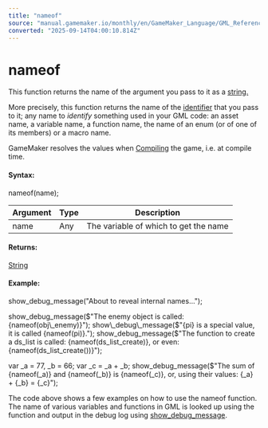 ```yaml
---
title: "nameof"
source: "manual.gamemaker.io/monthly/en/GameMaker_Language/GML_Reference/Variable_Functions/nameof.htm"
converted: "2025-09-14T04:00:10.814Z"
---
```


# nameof

This function returns the name of the argument you pass to it as a [string.](../Strings/string.md)

More precisely, this function returns the name of the [identifier](https://en.wikipedia.org/wiki/Identifier_(computer_languages)) that you pass to it; any name to _identify_ something used in your GML code: an asset name, a variable name, a function name, the name of an enum (or of one of its members) or a macro name.

GameMaker resolves the values when [Compiling](../../../Introduction/Compiling.md) the game, i.e. at compile time.

#### Syntax:

nameof(name);

| Argument | Type | Description |
| --- | --- | --- |
| name | Any | The variable of which to get the name |

#### Returns:

[String](../../GML_Overview/Data_Types.md)

#### Example:

show\_debug\_message("About to reveal internal names...");

show\_debug\_message($"The enemy object is called: {nameof(obj\_enemy)}");
show\_debug\_message($"{pi} is a special value, it is called {nameof(pi)}.");
show\_debug\_message($"The function to create a ds\_list is called: {nameof(ds\_list\_create)}, or even: {nameof(ds\_list\_create())}");

var \_a = 77, \_b = 66;
var \_c = \_a + \_b;
show\_debug\_message($"The sum of {nameof(\_a)} and {nameof(\_b)} is {nameof(\_c)}, or, using their values: {\_a} + {\_b} = {\_c}");

The code above shows a few examples on how to use the nameof function. The name of various variables and functions in GML is looked up using the function and output in the debug log using [show\_debug\_message](../../../../../../GameMaker_Language/GML_Reference/Debugging/show_debug_message.md).